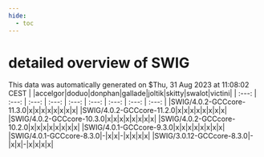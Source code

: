 ```yaml
---
hide:
  - toc
---
```


detailed overview of SWIG
=========================


This data was automatically generated on $Thu, 31 Aug 2023 at 11:08:02 CEST
| |accelgor|doduo|donphan|gallade|joltik|skitty|swalot|victini|
| :---: | :---: | :---: | :---: | :---: | :---: | :---: | :---: | :---: |
|SWIG/4.0.2-GCCcore-11.3.0|x|x|x|x|x|x|x|x|
|SWIG/4.0.2-GCCcore-11.2.0|x|x|x|x|x|x|x|x|
|SWIG/4.0.2-GCCcore-10.3.0|x|x|x|x|x|x|x|x|
|SWIG/4.0.2-GCCcore-10.2.0|x|x|x|x|x|x|x|x|
|SWIG/4.0.1-GCCcore-9.3.0|x|x|x|x|x|x|x|x|
|SWIG/4.0.1-GCCcore-8.3.0|-|x|x|-|x|x|x|x|
|SWIG/3.0.12-GCCcore-8.3.0|-|x|x|-|x|x|x|x|

